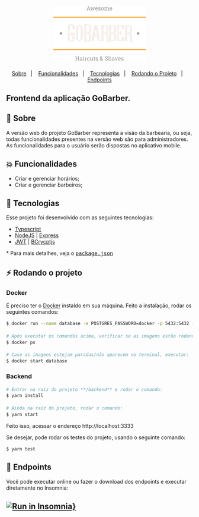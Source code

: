 <h1 align="center">
    <img alt="GoBarber" title="#delicinha" src="../.github/gobarber.png" width="250px" />
</h1>

<p align="center">
  <a href="#rocket-sobre">Sobre</a>&nbsp;&nbsp;&nbsp;|&nbsp;&nbsp;&nbsp;
  <a href="#collision-funcionalidades">Funcionalidades</a>&nbsp;&nbsp;&nbsp;|&nbsp;&nbsp;&nbsp;
  <a href="#rocket-tecnologias">Tecnologias</a>&nbsp;&nbsp;&nbsp;|&nbsp;&nbsp;&nbsp;
  <a href="#zap-rodando-o-projeto">Rodando o Projeto</a>&nbsp;&nbsp;&nbsp;|&nbsp;&nbsp;&nbsp;
  <a href="#zap-rodando-o-projeto">Endpoints</a>
</p>

<h2>
<strong>Frontend</strong> da aplicação GoBarber.
</h2>

## 🚀 Sobre

A versão web do projeto GoBarber representa a visão da barbearia, ou seja, todas funcionalidades presentes na versão web são para administradores. As funcionalidades para o usuário serão dispostas no aplicativo mobile.

## :collision: Funcionalidades

- Criar e gerenciar horários;
- Criar e gerenciar barbeiros;

## :rocket: Tecnologias

Esse projeto foi desenvolvido com as seguintes tecnologias:

- [Typescript](https://www.typescriptlang.org/)
- [NodeJS](https://nodejs.org/) | [Express](https://expressjs.com/pt-br/)
- [JWT](https://jwt.io/) | [BCrycptjs](https://github.com/dcodeIO/bcrypt.js#readme)

\* Para mais detalhes, veja o <kbd>[package.json](./package.json)</kbd>

## :zap: Rodando o projeto

### Docker

É preciso ter o [Docker](https://www.docker.com/) instaldo em sua máquina. Feito a instalação, rodar os seguintes comandos:

```bash
$ docker run --name database -e POSTGRES_PASSWORD=docker -p 5432:5432 -d postgres

# Após executar os comandos acima, verificar se as imagens estão rodando no terminal:
$ docker ps

# Caso as imagens estejam paradas/não aparecem no terminal, executar:
$ docker start database
```

### Backend

```bash
# Entrar na raiz do projeto **/backend** e rodar o comando:
$ yarn install

# Ainda na raiz do projeto, rodar o comando:
$ yarn start
```

Feito isso, acessar o endereço http://localhost:3333

Se desejar, pode rodar os testes do projeto, usando o seguinte comando:

```
$ yarn test
```

## :notebook: Endpoints

Você pode executar online ou fazer o download dos endpoints e executar diretamente no Insomnia:

## [![Run in Insomnia}](https://insomnia.rest/images/run.svg)](https://insomnia.rest/run/?label=&uri=https%3A%2F%2Fraw.githubusercontent.com%2FWallysonGalvao%2Frocketseat-gobarber%2Fmaster%2Fbackend%2Fendpoints.json)
